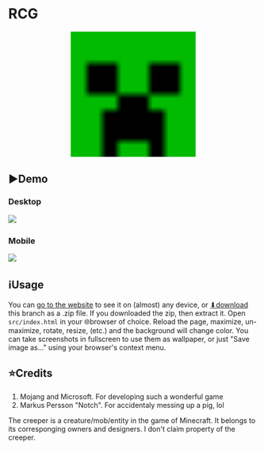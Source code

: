 # RCG
<div align=center>
<img alt='Minimalist creeper face' src=res/icon.svg width=50% height=50%>
</div>

## ▶️Demo
### Desktop
![](res/demo_horizontal.png)
### Mobile
![](res/demo_vertical.png)

## ℹUsage
You can [go to the website](https://Rudxain.github.io/random-creeper-generator) to see it on (almost) any device, or [⬇download](https://github.com/Rudxain/random-creeper-generator/archive/refs/heads/main.zip) this branch as a .zip file. If you downloaded the zip, then extract it. Open `src/index.html` in your 🌐browser of choice. Reload the page, maximize, un-maximize, rotate, resize, (etc.) and the background will change color. You can take screenshots in fullscreen to use them as wallpaper, or just "Save image as..." using your browser's context menu.

## ⭐Credits
1. Mojang and Microsoft. For developing such a wonderful game
2. Markus Persson "Notch". For accidentaly messing up a pig, lol

The creeper is a creature/mob/entity in the game of Minecraft. It belongs to its corresponging owners and designers. I don't claim property of the creeper.
